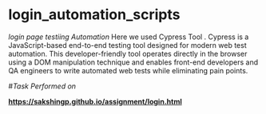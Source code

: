 # login_automation_scripts
*_login page testiing Automation_*
Here we used Cypress Tool . 
Cypress is a JavaScript-based end-to-end testing tool designed for modern web test automation.
This developer-friendly tool operates directly in the browser using a DOM manipulation technique and enables front-end developers and QA engineers to write automated web tests while eliminating pain points.

#*Task Performed on* 

**https://sakshingp.github.io/assignment/login.html**
